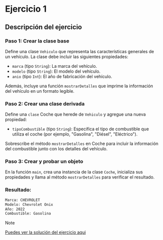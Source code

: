 # Ejercicio 1

## Descripción del ejercicio

### Paso 1: Crear la clase base
Define una clase `Vehiculo` que representa las características generales de un vehículo. La clase debe incluir las siguientes propiedades:

- `marca` (tipo `String`): La marca del vehículo.
- `modelo` (tipo `String`): El modelo del vehículo.
- `anio` (tipo `Int`): El año de fabricación del vehículo.

Además, incluye una función `mostrarDetalles` que imprime la información del vehículo en un formato legible.

### Paso 2: Crear una clase derivada
Define una `clase` Coche que herede de `Vehiculo` y agregue una nueva propiedad:

- `tipoCombustible` (tipo `String`): Especifica el tipo de combustible que utiliza el coche (por ejemplo, "Gasolina", "Diésel", "Eléctrico").

Sobrescribe el método `mostrarDetalles` en Coche para incluir la información del combustible junto con los detalles del vehículo.

### Paso 3: Crear y probar un objeto
En la función `main`, crea una instancia de la clase `Coche`, inicializa sus propiedades y llama al método `mostrarDetalles` para verificar el resultado.

### Resultado:
```bash
Marca: CHEVROLET
Modelo: Chevrolet Onix
Año: 2022
Combustible: Gasolina
```

> [!NOTE]
> [Puedes ver la solución del ejercicio aqui](ejercicio_1_solution.kt)
